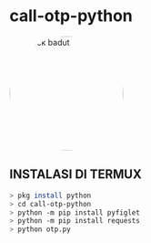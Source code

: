# call-otp-python
<img style="border-top-left-radius: 50% 50%;border-top-right-radius: 50% 50%;border-bottom-right-radius: 50% 50%;border-bottom-left-radius: 50% 50%;" src="https://cdn.idntimes.com/content-images/community/2021/08/8-abb0d11d727639ccded100cff036c9eb-7762f39cdfc52d3736c35b208fe93cb5.jpg" alt="patrick badut" width="200" height="200"></img>
## INSTALASI DI TERMUX

```bash
> pkg install python
> cd call-otp-python
> python -m pip install pyfiglet
> python -m pip install requests
> python otp.py
```
